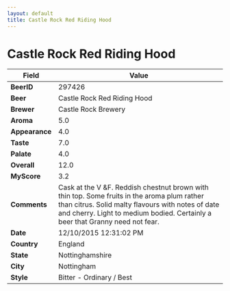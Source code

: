 ```yaml
---
layout: default
title: Castle Rock Red Riding Hood
---
```


# Castle Rock Red Riding Hood

| Field         | Value     |
|---------------|-----------|
| **BeerID** | 297426 |
| **Beer** | Castle Rock Red Riding Hood |
| **Brewer** | Castle Rock Brewery |
| **Aroma** | 5.0 |
| **Appearance** | 4.0 |
| **Taste** | 7.0 |
| **Palate** | 4.0 |
| **Overall** | 12.0 |
| **MyScore** | 3.2 |
| **Comments** | Cask at the V &F. Reddish chestnut brown with thin top. Some fruits in the aroma plum rather than citrus. Solid malty flavours with notes of date and cherry. Light to medium bodied. Certainly a beer that Granny need not fear. |
| **Date** | 12/10/2015 12:31:02 PM |
| **Country** | England |
| **State** | Nottinghamshire |
| **City** | Nottingham |
| **Style** | Bitter - Ordinary / Best |

